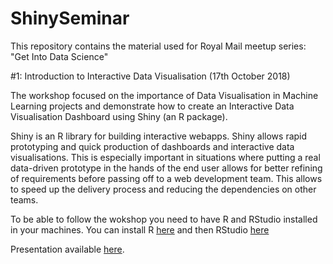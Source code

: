 # ShinySeminar

This repository contains the material used for Royal Mail meetup series: "Get Into Data Science"

#1: Introduction to Interactive Data Visualisation (17th October 2018)


The workshop focused on the importance of Data Visualisation in Machine Learning projects and demonstrate how to create an Interactive Data Visualisation Dashboard using Shiny (an R package).

Shiny is an R library for building interactive webapps. Shiny allows rapid prototyping and quick production of dashboards and interactive data visualisations. This is especially important in situations where putting a real data-driven prototype in the hands of the end user allows for better refining of requirements before passing off to a web development team. This allows to speed up the delivery process and reducing the dependencies on other teams.

To be able to follow the wokshop you need to have R and RStudio installed in your machines. You can install R [here](http://cran.us.r-project.org/) and then RStudio [here](https://www.rstudio.com/products/rstudio/download/)

Presentation available [here](https://www.slideshare.net/anamarisaguedes/introduction-to-interactive-data-visualisation-using-r-shiny).


